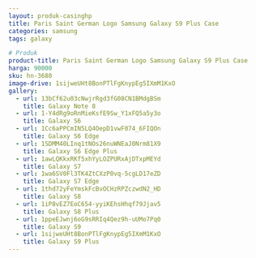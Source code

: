 ```yaml
---
layout: produk-casinghp
title: Paris Saint German Logo Samsung Galaxy S9 Plus Case
categories: samsung
tags: galaxy

# Produk
product-title: Paris Saint German Logo Samsung Galaxy S9 Plus Case
harga: 90000
sku: hn-3680
image-drive: 1sijweUHt8BonPTlFgKnypEg5IXmM1KxO
gallery:
  - url: 13bCf62u03cNwjrRgd3fG08CN1BMdgBSm
    title: Galaxy Note 8
  - url: 1-Y4dRg9oRnMieKsfE9Sw_Y1xFQ5a5y3o
    title: Galaxy S6
  - url: 1Cc6aPPCmIN5LQ4OepD1vwF074_6FIQOn
    title: Galaxy S6 Edge
  - url: 1SDMM40LInq1tNOs26nuWNEaJ0Nrm81X9
    title: Galaxy S6 Edge Plus
  - url: 1awLQKkxRKf5xhYyLOZPURxAjDTxpMEYd
    title: Galaxy S7
  - url: 1wa6SV0Fl3TK4ZtCXzP0vq-5cgLD17eZD
    title: Galaxy S7 Edge
  - url: 1thd72yFeYmskFcBvOCHzRPZczwdN2_HD
    title: Galaxy S8
  - url: 1iP8vEZ7EoC654-yyiKEhsHhqf79Jjav5
    title: Galaxy S8 Plus
  - url: 1ppeEJwnj6oG9sRRIq4Qez9h-uUMo7Pq0
    title: Galaxy S9
  - url: 1sijweUHt8BonPTlFgKnypEg5IXmM1KxO
    title: Galaxy S9 Plus
---
```

